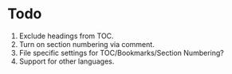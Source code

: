 # Todo

1. Exclude headings from TOC.
1. Turn on section numbering via comment.
1. File specific settings for TOC/Bookmarks/Section Numbering?
1. Support for other languages.
